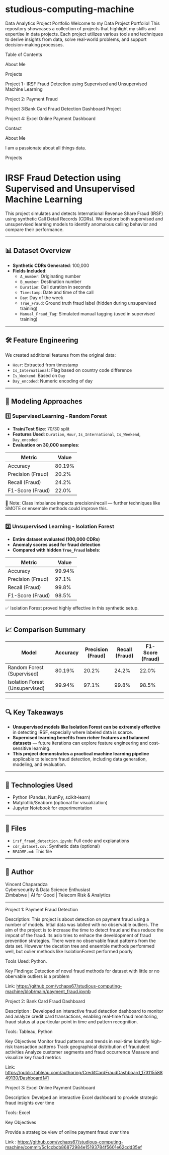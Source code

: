 # studious-computing-machine
Data Analytics Project Portfolio
Welcome to my Data  Project Portfolio! This repository showcases a collection of projects that highlight my skills and expertise in data projects. Each project utilizes various tools and techniques to derive insights from data, solve real-world problems, and support decision-making processes.

Table of Contents

About Me

Projects

Project 1 : IRSF Fraud Detection using Supervised and Unsupervised Machine Learning

Project 2: Payment Fraud

Project 3:Bank Card Fraud Detection Dashboard Project

Project 4: Excel Online Payment Dashboard

Contact

About Me

I am a passionate  about all things data.


Projects

# IRSF Fraud Detection using Supervised and Unsupervised Machine Learning

This project simulates and detects International Revenue Share Fraud (IRSF) using synthetic Call Detail Records (CDRs). We explore both supervised and unsupervised learning models to identify anomalous calling behavior and compare their performance.

---

## 📊 Dataset Overview

- **Synthetic CDRs Generated**: 100,000
- **Fields Included**:
  - `A_number`: Originating number
  - `B_number`: Destination number
  - `Duration`: Call duration in seconds
  - `Timestamp`: Date and time of the call
  - `Day`: Day of the week
  - `True_Fraud`: Ground truth fraud label (hidden during unsupervised training)
  - `Manual_Fraud_Tag`: Simulated manual tagging (used in supervised training)

---

## 🛠 Feature Engineering

We created additional features from the original data:
- `Hour`: Extracted from timestamp
- `Is_International`: Flag based on country code difference
- `Is_Weekend`: Based on `Day`
- `Day_encoded`: Numeric encoding of day

---

## 📌 Modeling Approaches

### 1️⃣ Supervised Learning - Random Forest

- **Train/Test Size**: 70/30 split
- **Features Used**: `Duration`, `Hour`, `Is_International`, `Is_Weekend`, `Day_encoded`
- **Evaluation on 30,000 samples**:

| Metric            | Value    |
|-------------------|----------|
| Accuracy          | 80.19%   |
| Precision (Fraud) | 20.2%    |
| Recall (Fraud)    | 24.2%    |
| F1-Score (Fraud)  | 22.0%    |

🔎 Note: Class imbalance impacts precision/recall — further techniques like SMOTE or ensemble methods could improve this.

---

### 2️⃣ Unsupervised Learning - Isolation Forest

- **Entire dataset evaluated (100,000 CDRs)**
- **Anomaly scores used for fraud detection**
- **Compared with hidden `True_Fraud` labels**:

| Metric            | Value    |
|-------------------|----------|
| Accuracy          | 99.94%   |
| Precision (Fraud) | 97.1%    |
| Recall (Fraud)    | 99.8%    |
| F1-Score (Fraud)  | 98.5%    |

✅ Isolation Forest proved highly effective in this synthetic setup.

---

## 📈 Comparison Summary

| Model                         | Accuracy | Precision (Fraud) | Recall (Fraud) | F1-Score (Fraud) |
|------------------------------|----------|-------------------|----------------|------------------|
| Random Forest (Supervised)   | 80.19%   | 20.2%             | 24.2%          | 22.0%            |
| Isolation Forest (Unsupervised) | 99.94% | 97.1%             | 99.8%          | 98.5%            |

---

## 🔍 Key Takeaways

- **Unsupervised models like Isolation Forest can be extremely effective** in detecting IRSF, especially where labeled data is scarce.
- **Supervised learning benefits from richer features and balanced datasets** — future iterations can explore feature engineering and cost-sensitive learning.
- **This project demonstrates a practical machine learning pipeline** applicable to telecom fraud detection, including data generation, modeling, and evaluation.

---

## 🧠 Technologies Used

- Python (Pandas, NumPy, scikit-learn)
- Matplotlib/Seaborn (optional for visualization)
- Jupyter Notebook for experimentation

---

## 📁 Files

- `irsf_fraud_detection.ipynb`: Full code and explanations
- `cdr_dataset.csv`: Synthetic data (optional)
- `README.md`: This file

---

## 🚀 Author

Vincent Chaparadza  
Cybersecurity & Data Science Enthusiast  
Zimbabwe | AI for Good | Telecom Risk & Analytics

---















Project 1: Payment Fraud Detection

Description: This project is about detection on payment fraud using a number of models. Intial data was lablled with no observable outliers. The aim of the project is to increase the time to detect fraud and thus reduce the impcat of the fraud. Its aslo tries to enhace the develdopment of fraud prevention strategies.  There were no observable fraud patterns from the data set. However the decstion tree and ensemble methods perfommed well, but oulier methods like IsolationForest performed poorly

Tools Used:  Python.

Key Findings: Detection of novel fraud methods for dataset with little or no obervable outliers is a problem

Link: https://github.com/vchaps67/studious-computing-machine/blob/main/payment_fraud.ipynb

Project 2: Bank Card Fraud Dashboard

Description :  Developed an interactive fraud detection dashboard to monitor and analyze credit card transactions, enabling real-time fraud monitoring, fraud status at a particular point in time  and pattern recognition. 

Tools: Tableau, Python

Key Objectives
Monitor fraud patterns and trends in real-time
Identify high-risk transaction patterns
Track geographical distribution of fraudulent activities
Analyze customer segments and fraud occurrence
Measure and visualize key fraud metrics

Link: https://public.tableau.com/authoring/CreditCardFraudDashboard_17311558849130/Dashboard1#1


Project 3: Excel Online Payment Dashboard

Description:  Develped an interactive Excel dashboard to provide strategic fraud insights over time

Tools: Excel

Key Objectives

Provide a strategice view of online payment fraud over time

Link : https://github.com/vchaps67/studious-computing-machine/commit/5c1ccbcb86872984e15193784f5601e62cdd35ef
